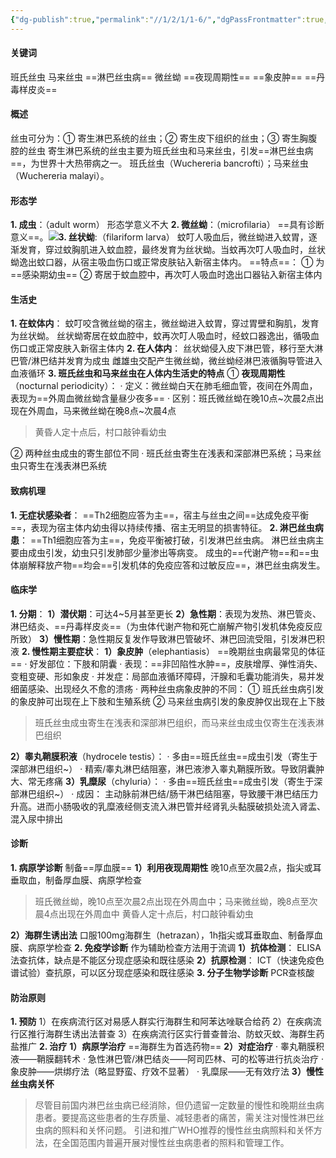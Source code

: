 ```yaml
---
{"dg-publish":true,"permalink":"//1/2/1/1-6/","dgPassFrontmatter":true,"created":"2024-11-08T08:43:02.456+08:00","updated":"2025-02-26T00:34:50.827+08:00"}
---
```



#### 关键词
班氏丝虫 马来丝虫 ==淋巴丝虫病== 微丝蚴 ==夜现周期性== ==象皮肿== ==丹毒样皮炎==
#### 概述
丝虫可分为：① 寄生淋巴系统的丝虫；② 寄生皮下组织的丝虫；③ 寄生胸腹腔的丝虫
寄生淋巴系统的丝虫主要为班氏丝虫和马来丝虫，引发==淋巴丝虫病==，为世界十大热带病之一。
班氏丝虫（Wuchereria bancrofti）；马来丝虫（Wuchereria malayi）。
#### 形态学
**1. 成虫**：（adult worm）
形态学意义不大
**2. 微丝蚴**：（microfilaria）
==具有诊断意义==。![](https://s1.vika.cn/space/2025/02/25/264878cd54834a94abcb8c80fb7d5e3e)**3. 丝状蚴**:（filariform larva）
蚊叮人吸血后，微丝蚴进入蚊胃，逐渐发育，穿过蚊胸肌进入蚊血腔，最终发育为丝状蚴。当蚊再次叮人吸血时，丝状蚴逸出蚊口器，从宿主吸血伤口或正常皮肤钻入新宿主体内。
==特点==：
      ① 为==感染期幼虫==
      ② 寄居于蚊血腔中，再次叮人吸血时逸出口器钻入新宿主体内
#### 生活史
**1. 在蚊体内**：
蚊叮咬含微丝蚴的宿主，微丝蚴进入蚊胃，穿过胃壁和胸肌，发育为丝状蚴。
丝状蚴寄居在蚊血腔中，蚊再次叮人吸血时，经蚊口器逸出，循吸血伤口或正常皮肤入新宿主体内
**2. 在人体内**：
丝状蚴侵入皮下淋巴管，移行至大淋巴管/淋巴结并发育为成虫
雌雄虫交配产生微丝蚴，微丝蚴经淋巴液循胸导管进入血液循环
**3. 班氏丝虫和马来丝虫在人体内生活史的特点**
  ① **夜现周期性**（nocturnal periodicity）：
      · 定义：微丝蚴白天在肺毛细血管，夜间在外周血，表现为==外周血微丝蚴含量昼少夜多==
      · 区别：班氏微丝蚴在晚10点~次晨2点出现在外周血，马来微丝蚴在晚8点~次晨4点
> 黄昏人定十点后，村口敲钟看幼虫
  
  ② 两种丝虫成虫的寄生部位不同
      · 班氏丝虫寄生在浅表和深部淋巴系统；马来丝虫只寄生在浅表淋巴系统
#### 致病机理
**1. 无症状感染者**：
    ==Th2细胞应答为主==，宿主与丝虫之间==达成免疫平衡==，表现为宿主体内幼虫得以持续传播、宿主无明显的损害特征。
**2. 淋巴丝虫病患**：
    ==Th1细胞应答为主==，免疫平衡被打破，引发淋巴丝虫病。
    淋巴丝虫病主要由成虫引发，幼虫只引发肺部少量渗出等病变。
    成虫的==代谢产物==和==虫体崩解释放产物==均会==引发机体的免疫应答和过敏反应==，淋巴丝虫病发生。
#### 临床学
**1. 分期**：
**1）潜伏期**：可达4~5月甚至更长
**2）急性期**：表现为发热、淋巴管炎、淋巴结炎、==丹毒样皮炎==（为虫体代谢产物和死亡崩解产物引发机体免疫反应所致）
**3）慢性期**：急性期反复发作导致淋巴管破坏、淋巴回流受阻，引发淋巴积液
**2. 慢性期主要症状**：
**1）象皮肿**（elephantiasis） ==晚期丝虫病最常见的体征==
     · 好发部位：下肢和阴囊
     · 表现：==非凹陷性水肿==，皮肤增厚、弹性消失、变粗变硬、形如象皮
     · 并发症：局部血液循环障碍，汗腺和毛囊功能消失，易并发细菌感染、出现经久不愈的溃疡
     · 两种丝虫病象皮肿的不同：
       ① 班氏丝虫病引发的象皮肿可出现在上下肢和生殖系统
       ② 马来丝虫病引发的象皮肿仅出现在上下肢
> 班氏丝虫成虫寄生在浅表和深部淋巴组织，而马来丝虫成虫仅寄生在浅表淋巴组织

**2）睾丸鞘膜积液**（hydrocele testis）：
     · 多由==班氏丝虫==成虫引发（寄生于深部淋巴组织~）
     · 精索/睾丸淋巴结阻塞，淋巴液渗入睾丸鞘膜所致。导致阴囊肿大、常无疼痛
**3）乳糜尿**（chyluria）：
     · 多由==班氏丝虫==成虫引发（寄生于深部淋巴组织~）
     · 成因：
       主动脉前淋巴结/肠干淋巴结阻塞，导致腰干淋巴结压力升高。进而小肠吸收的乳糜液经侧支流入淋巴管并经肾乳头黏膜破损处流入肾盂、混入尿中排出
#### 诊断
**1. 病原学诊断** 制备==厚血膜==
**1）利用夜现周期性**
     晚10点至次晨2点，指尖或耳垂取血，制备厚血膜、病原学检查
> 班氏微丝蚴，晚10点至次晨2点出现在外周血中；马来微丝蚴，晚8点至次晨4点出现在外周血中
> 黄昏人定十点后，村口敲钟看幼虫

**2）海群生诱出法**
     口服100mg海群生（hetrazan），1h指尖或耳垂取血、制备厚血膜、病原学检查
**2. 免疫学诊断**
作为辅助检查方法用于流调
**1）抗体检测**：
     ELISA法查抗体，缺点是不能区分现症感染和既往感染
**2）抗原检测**：
     ICT（快速免疫色谱试验）查抗原，可以区分现症感染和既往感染
**3. 分子生物学诊断**
     PCR查核酸
#### 防治原则
**1. 预防**
1）在疾病流行区对易感人群实行海群生和阿苯达唑联合给药
2）在疾病流行区推行海群生诱出法普查
3）在疾病流行区实行普查普治、防蚊灭蚊、海群生药盐推广
**2. 治疗**
**1）病原学治疗**
==海群生为首选药物==
**2）对症治疗**
    · 睾丸鞘膜积液——鞘膜翻转术
    · 急性淋巴管/淋巴结炎——阿司匹林、可的松等进行抗炎治疗
    · 象皮肿——烘绑疗法（略显野蛮、疗效不显著）
    · 乳糜尿——无有效疗法
**3）慢性丝虫病关怀**
> 尽管目前国内淋巴丝虫病已经消除，但仍遗留一定数量的慢性和晚期丝虫病患者。要提高这些患者的生存质量、减轻患者的痛苦，需关注对慢性淋巴丝虫病的照料和关怀问题。
> 引进和推广WHO推荐的慢性丝虫病照料和关怀方法，在全国范围内普遍开展对慢性丝虫病患者的照料和管理工作。